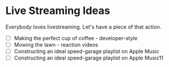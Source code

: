 # Live Streaming Ideas

Everybody loves livestreaming. Let's have a piece of that action.

- [ ] Making the perfect cup of coffee - developer-style
- [ ] Mowing the lawn - reaction videos
- [ ] Constructing an ideal speed-garage playlist on Apple Music
- [ ] Constructing an ideal speed-garage playlist on Apple Music11
